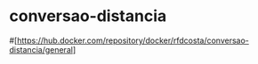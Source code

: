 # conversao-distancia
#[https://hub.docker.com/repository/docker/rfdcosta/conversao-distancia/general]
